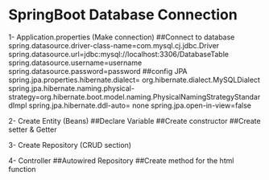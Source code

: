 # SpringBoot Database Connection

1- Application.properties (Make connection)
    ##Connect to database
    spring.datasource.driver-class-name=com.mysql.cj.jdbc.Driver
    spring.datasource.url=jdbc:mysql://localhost:3306/DatabaseTable
    spring.datasource.username=username
    spring.datasource.password=password
    ##config JPA
    spring.jpa.properties.hibernate.dialect= org.hibernate.dialect.MySQLDialect
    spring.jpa.hibernate.naming.physical-strategy=org.hibernate.boot.model.naming.PhysicalNamingStrategyStandardImpl
    spring.jpa.hibernate.ddl-auto= none
    spring.jpa.open-in-view=false

2- Create Entity (Beans)
    ##Declare Variable
    ##Create constructor
    ##Create setter & Getter

3- Create Repository (CRUD section)

4- Controller
    ##Autowired Repository
    ##Create method for the html function
